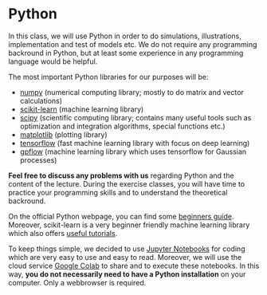 # Python

In this class, we will use Python in order to do simulations, illustrations, implementation and test of models etc. We do not require any programming backround in Python, but at least some experience in any programming language would be helpful. 

The most important Python libraries for our purposes will be:
- [numpy](https://numpy.org/) (numerical computing library; mostly to do matrix and vector calculations)
- [scikit-learn](https://scikit-learn.org/stable/) (machine learning library)
- [scipy](https://www.scipy.org/) (scientific computing library; contains many useful tools such as optimization and integration algorithms, special functions etc.)
- [matplotlib](https://matplotlib.org/) (plotting library)
- [tensorflow](https://www.tensorflow.org/) (fast machine learning library with focus on deep learning)
- [gpflow](https://gpflow.readthedocs.io/) (machine learning library which uses tensorflow for Gaussian processes)

**Feel free to discuss any problems with us** regarding Python and the content of the lecture. During the exercise classes, you will have time to practice your programming skills and to understand the theoretical backround.

On the official Python webpage, you can find some [beginners guide](https://www.python.org/about/gettingstarted/). Moreover, scikit-learn is a very beginner friendly machine learning library which also offers [useful tutorials](https://scikit-learn.org/stable/getting_started.html).

To keep things simple, we decided to use [Jupyter Notebooks](https://jupyter.org/) for coding which are very easy to use and easy to read. Moreover, we will use the cloud service [Google Colab](https://colab.research.google.com/) to share and to execute these notebooks. In this way, **you do not necessarily need to have a Python installation** on your computer. Only a webbrowser is required.
